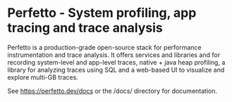 # Perfetto - System profiling, app tracing and trace analysis

Perfetto is a production-grade open-source stack for performance
instrumentation and trace analysis. It offers services and libraries and for
recording system-level and app-level traces, native + java heap profiling, a
library for analyzing traces using SQL and a web-based UI to visualize and
explore multi-GB traces.




See https://perfetto.dev/docs or the /docs/ directory for documentation.
